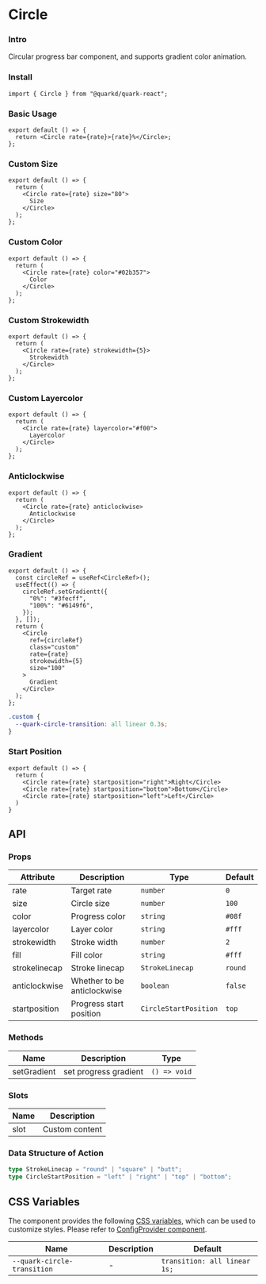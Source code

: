 # Circle

### Intro

Circular progress bar component, and supports gradient color animation.

### Install

```tsx
import { Circle } from "@quarkd/quark-react";
```

### Basic Usage

```tsx
export default () => {
  return <Circle rate={rate}>{rate}%</Circle>;
};
```

### Custom Size

```tsx
export default () => {
  return (
    <Circle rate={rate} size="80">
      Size
    </Circle>
  );
};
```

### Custom Color

```tsx
export default () => {
  return (
    <Circle rate={rate} color="#02b357">
      Color
    </Circle>
  );
};
```

### Custom Strokewidth

```tsx
export default () => {
  return (
    <Circle rate={rate} strokewidth={5}>
      Strokewidth
    </Circle>
  );
};
```

### Custom Layercolor

```tsx
export default () => {
  return (
    <Circle rate={rate} layercolor="#f00">
      Layercolor
    </Circle>
  );
};
```

### Anticlockwise

```tsx
export default () => {
  return (
    <Circle rate={rate} anticlockwise>
      Anticlockwise
    </Circle>
  );
};
```

### Gradient

```tsx
export default () => {
  const circleRef = useRef<CircleRef>();
  useEffect(() => {
    circleRef.setGradientt({
      "0%": "#3fecff",
      "100%": "#6149f6",
    });
  }, []);
  return (
    <Circle
      ref={circleRef}
      class="custom"
      rate={rate}
      strokewidth={5}
      size="100"
    >
      Gradient
    </Circle>
  );
};
```

```css
.custom {
  --quark-circle-transition: all linear 0.3s;
}
```

### Start Position

```tsx
export default () => {
  return (
    <Circle rate={rate} startposition="right">Right</Circle>
    <Circle rate={rate} startposition="bottom">Bottom</Circle>
    <Circle rate={rate} startposition="left">Left</Circle>
  )
}
```

## API

### Props

| Attribute     | Description                 | Type                  | Default |
| ------------- | --------------------------- | --------------------- | ------- |
| rate          | Target rate                 | `number`              | `0`     |
| size          | Circle size                 | `number`              | `100`   |
| color         | Progress color              | `string`              | `#08f`  |
| layercolor    | Layer color                 | `string`              | `#fff`  |
| strokewidth   | Stroke width                | `number`              | `2`     |
| fill          | Fill color                  | `string`              | `#fff`  |
| strokelinecap | Stroke linecap              | `StrokeLinecap`       | `round` |
| anticlockwise | Whether to be anticlockwise | `boolean`             | `false` |
| startposition | Progress start position     | `CircleStartPosition` | `top`   |

### Methods

| Name        | Description           | Type         |
| ----------- | --------------------- | ------------ |
| setGradient | set progress gradient | `() => void` |

### Slots

| Name | Description    |
| ---- | -------------- |
| slot | Custom content |

### Data Structure of Action

```ts
type StrokeLinecap = "round" | "square" | "butt";
type CircleStartPosition = "left" | "right" | "top" | "bottom";
```

## CSS Variables

The component provides the following [CSS variables](https://developer.mozilla.org/zh-CN/docs/Web/CSS/Using_CSS_custom_properties), which can be used to customize styles. Please refer to [ConfigProvider component](#/zh-CN/guide/theme).

| Name                        | Description | Default                      |
| --------------------------- | ----------- | ---------------------------- |
| `--quark-circle-transition` | -           | `transition: all linear 1s;` |
